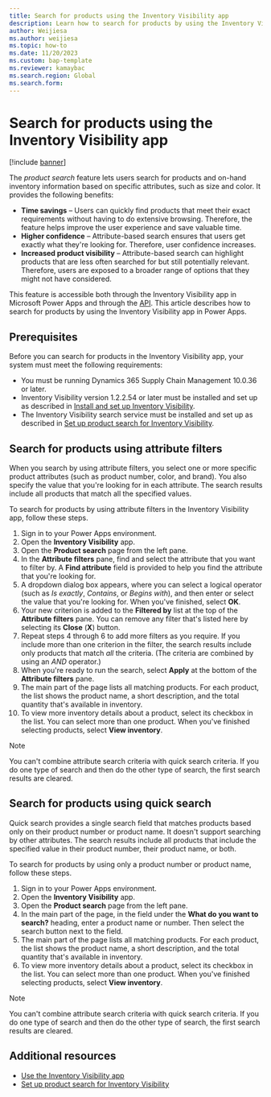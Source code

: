 ```yaml
---
title: Search for products using the Inventory Visibility app
description: Learn how to search for products by using the Inventory Visibility app in Microsoft Power Apps, including definitions for various benefits.
author: Weijiesa
ms.author: weijiesa
ms.topic: how-to
ms.date: 11/20/2023
ms.custom: bap-template
ms.reviewer: kamaybac
ms.search.region: Global
ms.search.form:
---
```


# Search for products using the Inventory Visibility app

[!include [banner](../includes/banner.md)]

The *product search* feature lets users search for products and on-hand inventory information based on specific attributes, such as size and color. It provides the following benefits:

- **Time savings** – Users can quickly find products that meet their exact requirements without having to do extensive browsing. Therefore, the feature helps improve the user experience and save valuable time.
- **Higher confidence** – Attribute-based search ensures that users get exactly what they're looking for. Therefore, user confidence increases.
- **Increased product visibility** – Attribute-based search can highlight products that are less often searched for but still potentially relevant. Therefore, users are exposed to a broader range of options that they might not have considered.

This feature is accessible both through the Inventory Visibility app in Microsoft Power Apps and through the [API](inventory-visibility-api.md#product-search-query). This article describes how to search for products by using the Inventory Visibility app in Power Apps.

## Prerequisites

Before you can search for products in the Inventory Visibility app, your system must meet the following requirements:

- You must be running Dynamics 365 Supply Chain Management 10.0.36 or later.
- Inventory Visibility version 1.2.2.54 or later must be installed and set up as described in [Install and set up Inventory Visibility](inventory-visibility-setup.md).
- The Inventory Visibility search service must be installed and set up as described in [Set up product search for Inventory Visibility](inventory-visibility-product-search.md).

## Search for products using attribute filters

When you search by using attribute filters, you select one or more specific product attributes (such as product number, color, and brand). You also specify the value that you're looking for in each attribute. The search results include all products that match all the specified values.

To search for products by using attribute filters in the Inventory Visibility app, follow these steps.

1. Sign in to your Power Apps environment.
1. Open the **Inventory Visibility** app.
1. Open the **Product search** page from the left pane.
1. In the **Attribute filters** pane, find and select the attribute that you want to filter by. A **Find attribute** field is provided to help you find the attribute that you're looking for.
1. A dropdown dialog box appears, where you can select a logical operator (such as *Is exactly*, *Contains*, or *Begins with*), and then enter or select the value that you're looking for. When you've finished, select **OK**.
1. Your new criterion is added to the **Filtered by** list at the top of the **Attribute filters** pane. You can remove any filter that's listed here by selecting its **Close** (**X**) button.
1. Repeat steps 4 through 6 to add more filters as you require. If you include more than one criterion in the filter, the search results include only products that match *all* the criteria. (The criteria are combined by using an *AND* operator.)
1. When you're ready to run the search, select **Apply** at the bottom of the **Attribute filters** pane.
1. The main part of the page lists all matching products. For each product, the list shows the product name, a short description, and the total quantity that's available in inventory.
1. To view more inventory details about a product, select its checkbox in the list. You can select more than one product. When you've finished selecting products, select **View inventory**.

> [!NOTE]
> You can't combine attribute search criteria with quick search criteria. If you do one type of search and then do the other type of search, the first search results are cleared.

## Search for products using quick search

Quick search provides a single search field that matches products based only on their product number or product name. It doesn't support searching by other attributes. The search results include all products that include the specified value in their product number, their product name, or both.

To search for products by using only a product number or product name, follow these steps.

1. Sign in to your Power Apps environment.
1. Open the **Inventory Visibility** app.
1. Open the **Product search** page from the left pane.
1. In the main part of the page, in the field under the **What do you want to search?** heading, enter a product name or number. Then select the search button next to the field.
1. The main part of the page lists all matching products. For each product, the list shows the product name, a short description, and the total quantity that's available in inventory.
1. To view more inventory details about a product, select its checkbox in the list. You can select more than one product. When you've finished selecting products, select **View inventory**.

> [!NOTE]
> You can't combine attribute search criteria with quick search criteria. If you do one type of search and then do the other type of search, the first search results are cleared.

## Additional resources

- [Use the Inventory Visibility app](inventory-visibility-power-platform.md)
- [Set up product search for Inventory Visibility](inventory-visibility-product-search.md)
